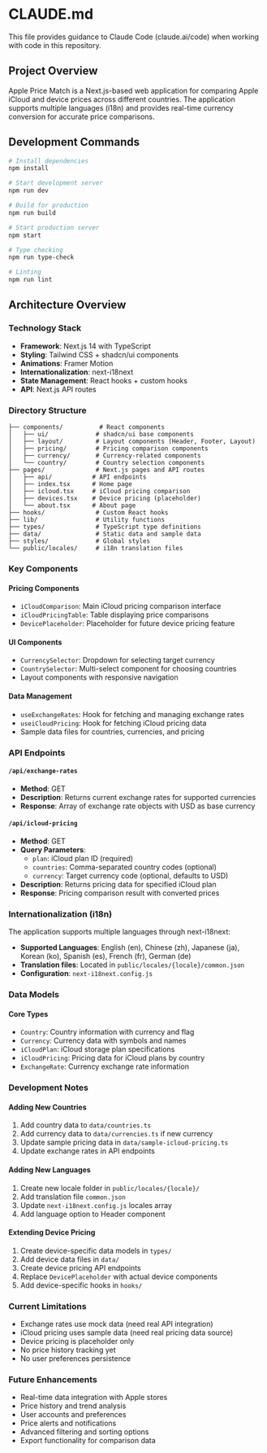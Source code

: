 # CLAUDE.md

This file provides guidance to Claude Code (claude.ai/code) when working with code in this repository.

## Project Overview

Apple Price Match is a Next.js-based web application for comparing Apple iCloud and device prices across different countries. The application supports multiple languages (i18n) and provides real-time currency conversion for accurate price comparisons.

## Development Commands

```bash
# Install dependencies
npm install

# Start development server
npm run dev

# Build for production
npm run build

# Start production server
npm start

# Type checking
npm run type-check

# Linting
npm run lint
```

## Architecture Overview

### Technology Stack
- **Framework**: Next.js 14 with TypeScript
- **Styling**: Tailwind CSS + shadcn/ui components
- **Animations**: Framer Motion
- **Internationalization**: next-i18next
- **State Management**: React hooks + custom hooks
- **API**: Next.js API routes

### Directory Structure
```
├── components/          # React components
│   ├── ui/             # shadcn/ui base components
│   ├── layout/         # Layout components (Header, Footer, Layout)
│   ├── pricing/        # Pricing comparison components
│   ├── currency/       # Currency-related components
│   └── country/        # Country selection components
├── pages/              # Next.js pages and API routes
│   ├── api/           # API endpoints
│   ├── index.tsx      # Home page
│   ├── icloud.tsx     # iCloud pricing comparison
│   ├── devices.tsx    # Device pricing (placeholder)
│   └── about.tsx      # About page
├── hooks/              # Custom React hooks
├── lib/                # Utility functions
├── types/              # TypeScript type definitions
├── data/               # Static data and sample data
├── styles/             # Global styles
└── public/locales/     # i18n translation files
```

### Key Components

#### Pricing Components
- `iCloudComparison`: Main iCloud pricing comparison interface
- `iCloudPricingTable`: Table displaying price comparisons
- `DevicePlaceholder`: Placeholder for future device pricing feature

#### UI Components
- `CurrencySelector`: Dropdown for selecting target currency
- `CountrySelector`: Multi-select component for choosing countries
- Layout components with responsive navigation

#### Data Management
- `useExchangeRates`: Hook for fetching and managing exchange rates
- `useiCloudPricing`: Hook for fetching iCloud pricing data
- Sample data files for countries, currencies, and pricing

### API Endpoints

#### `/api/exchange-rates`
- **Method**: GET
- **Description**: Returns current exchange rates for supported currencies
- **Response**: Array of exchange rate objects with USD as base currency

#### `/api/icloud-pricing`
- **Method**: GET
- **Query Parameters**:
  - `plan`: iCloud plan ID (required)
  - `countries`: Comma-separated country codes (optional)
  - `currency`: Target currency code (optional, defaults to USD)
- **Description**: Returns pricing data for specified iCloud plan
- **Response**: Pricing comparison result with converted prices

### Internationalization (i18n)

The application supports multiple languages through next-i18next:
- **Supported Languages**: English (en), Chinese (zh), Japanese (ja), Korean (ko), Spanish (es), French (fr), German (de)
- **Translation files**: Located in `public/locales/{locale}/common.json`
- **Configuration**: `next-i18next.config.js`

### Data Models

#### Core Types
- `Country`: Country information with currency and flag
- `Currency`: Currency data with symbols and names
- `iCloudPlan`: iCloud storage plan specifications
- `iCloudPricing`: Pricing data for iCloud plans by country
- `ExchangeRate`: Currency exchange rate information

### Development Notes

#### Adding New Countries
1. Add country data to `data/countries.ts`
2. Add currency data to `data/currencies.ts` if new currency
3. Update sample pricing data in `data/sample-icloud-pricing.ts`
4. Update exchange rates in API endpoints

#### Adding New Languages
1. Create new locale folder in `public/locales/{locale}/`
2. Add translation file `common.json`
3. Update `next-i18next.config.js` locales array
4. Add language option to Header component

#### Extending Device Pricing
1. Create device-specific data models in `types/`
2. Add device data files in `data/`
3. Create device pricing API endpoints
4. Replace `DevicePlaceholder` with actual device components
5. Add device-specific hooks in `hooks/`

### Current Limitations

- Exchange rates use mock data (need real API integration)
- iCloud pricing uses sample data (need real pricing data source)
- Device pricing is placeholder only
- No price history tracking yet
- No user preferences persistence

### Future Enhancements

- Real-time data integration with Apple stores
- Price history and trend analysis
- User accounts and preferences
- Price alerts and notifications
- Advanced filtering and sorting options
- Export functionality for comparison data